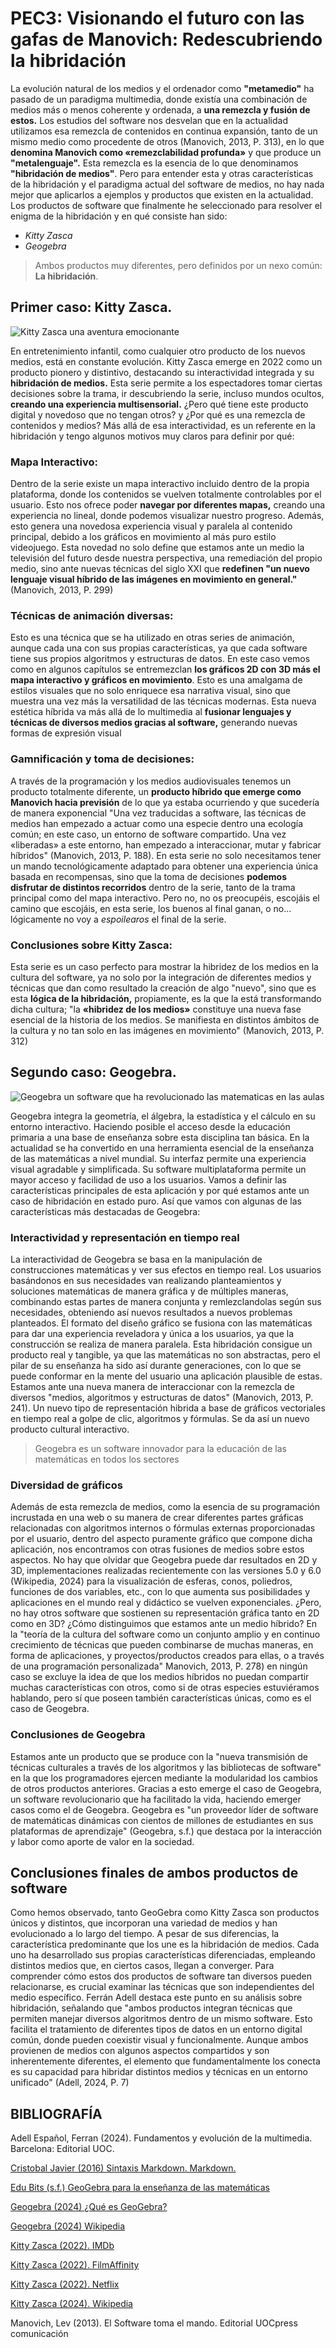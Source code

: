 # **PEC3: Visionando el futuro con las gafas de Manovich: Redescubriendo la hibridación**

La evolución natural de los medios y el ordenador como **"metamedio"** ha pasado de un paradigma multimedia, donde existía una combinación de medios más o menos coherente y ordenada, a **una remezcla y fusión de estos.** Los estudios del software nos desvelan que en la actualidad utilizamos esa remezcla de contenidos en continua expansión, tanto de un mismo medio como procedente de otros (Manovich, 2013, P. 313), en lo  que **denomina Manovich como «remezclabilidad profunda»** y que produce un **"metalenguaje".** Esta remezcla es la esencia de lo que denominamos **"hibridación de medios"**. Pero para entender esta y otras características de la hibridación y el paradigma actual del software de medios, no hay nada mejor que aplicarlos a ejemplos y productos que existen en la actualidad. Los productos de software que finalmente he seleccionado para resolver el enigma de la hibridación y en qué consiste han sido:

- *Kitty Zasca*
- *Geogebra*

> Ambos productos muy diferentes, pero definidos por un nexo común: **La hibridación**.

## **Primer caso: Kitty Zasca.**

![Kitty Zasca una aventura emocionante](https://github.com/SerRocal/PEC3_Manovich_Reloaded/blob/main/Kitty.jpg)

En entretenimiento infantil, como cualquier otro producto de los nuevos medios, está en constante evolución. Kitty Zasca emerge en 2022 como un producto pionero y distintivo, destacando su interactividad integrada y su **hibridación de medios.** Esta serie permite a los espectadores tomar ciertas decisiones sobre la trama, ir descubriendo la serie, incluso mundos ocultos, **creando una experiencia multisensorial.** ¿Pero qué tiene este producto digital y novedoso que no tengan otros? y ¿Por qué es una remezcla de contenidos y medios? Más allá de esa interactividad, es un referente en la hibridación y tengo algunos motivos muy claros para definir por qué:

### **Mapa Interactivo:**

Dentro de la serie existe un mapa interactivo incluido dentro de la propia plataforma, donde los contenidos se vuelven totalmente controlables por el usuario. Esto nos ofrece poder **navegar por diferentes mapas,** creando una experiencia no lineal, donde podemos visualizar nuestro progreso. Además, esto genera una novedosa experiencia visual y paralela al contenido principal, debido a los gráficos en movimiento al más puro estilo videojuego. Esta novedad no solo define que estamos ante un medio la televisión del futuro desde nuestra perspectiva, una remediación del propio medio, sino ante nuevas técnicas del siglo XXI que **redefinen "un nuevo lenguaje visual híbrido de las imágenes en movimiento en general."** (Manovich, 2013, P. 299)

### **Técnicas de animación diversas:**

Esto es una técnica que se ha utilizado en otras series de animación, aunque cada una con sus propias características, ya que cada software tiene sus propios algoritmos y estructuras de datos. En este caso vemos como en algunos capítulos se entremezclan **los gráficos 2D con 3D más el mapa interactivo y gráficos en movimiento**. Esto es una amalgama de estilos visuales que no solo enriquece esa narrativa visual, sino que muestra una vez más la versatilidad de las técnicas modernas. Esta nueva estética híbrida va más allá de lo multimedia al **fusionar lenguajes y técnicas de diversos medios gracias al software,** generando nuevas formas de expresión visual

### **Gamnificación y toma de decisiones:**

A través de la programación y los medios audiovisuales tenemos un producto totalmente diferente, un **producto híbrido que emerge como Manovich hacia previsión** de lo que ya estaba ocurriendo y que sucedería de manera exponencial "Una vez traducidas a software, las técnicas de medios han empezado a actuar como una especie dentro una ecología común; en este caso, un entorno de software compartido. Una vez «liberadas» a este entorno, han empezado a interaccionar, mutar y fabricar híbridos" (Manovich, 2013, P. 188). En esta serie no solo necesitamos tener un mando tecnológicamente adaptado para obtener una experiencia única basada en recompensas, sino que la toma de decisiones **podemos disfrutar de distintos recorridos** dentro de la serie, tanto de la trama principal como del mapa interactivo. Pero no, no os preocupéis, escojáis el camino que escojáis, en esta serie, los buenos al final ganan, o no... lógicamente no voy a *espoilearos* el final de la serie. 

### **Conclusiones sobre Kitty Zasca:**

Esta serie es un caso perfecto para mostrar la hibridez de los medios en la cultura del software, ya no solo por la integración de diferentes medios y técnicas que dan como resultado la creación de algo "nuevo", sino que es esta **lógica de la hibridación,** propiamente, es la que la está transformando dicha cultura; "la **«hibridez de los medios»** constituye una nueva fase esencial de la historia de los medios. Se manifiesta en distintos ámbitos de la cultura y no tan solo en las imágenes en movimiento" (Manovich, 2013, P. 312)

## **Segundo caso: Geogebra.**

![Geogebra un software que ha revolucionado las matematicas en las aulas](https://github.com/SerRocal/PEC3_Manovich_Reloaded/blob/main/Geogebra.png)

Geogebra integra la geometría, el álgebra, la estadística y el cálculo en su entorno interactivo. Haciendo posible el acceso desde la educación primaria a una base de enseñanza sobre esta disciplina tan básica. En la actualidad se ha convertido en una herramienta esencial de la enseñanza de las matemáticas a nivel mundial. Su interfaz permite una experiencia visual agradable y simplificada. Su software multiplataforma permite un mayor acceso y facilidad de uso a los usuarios. Vamos a definir las características principales de esta aplicación y por qué estamos ante un caso de  hibridación en estado puro. Así que vamos con algunas de las características más destacadas de Geogebra:

### **Interactividad y representación en tiempo real**

La interactividad de Geogebra se basa en la manipulación de construcciones matemáticas y ver sus efectos en tiempo real. Los usuarios basándonos en sus necesidades van realizando planteamientos y soluciones matemáticas de manera gráfica y de múltiples maneras, combinando estas partes de manera conjunta y remlezclandolas según sus necesidades, obteniendo así nuevos resultados a nuevos problemas planteados. El formato del diseño gráfico se fusiona con las matemáticas para dar una experiencia reveladora y única a los usuarios, ya que la construcción se realiza de manera paralela. Esta hibridación consigue un producto real y tangible, ya que las matemáticas no son abstractas, pero el pilar de su enseñanza ha sido así durante generaciones, con lo que se puede conformar en la mente del usuario una aplicación plausible de estas. Estamos ante una nueva manera de interaccionar con la remezcla de diversos "medios, algoritmos y estructuras de datos" (Manovich, 2013, P. 241). Un nuevo tipo de representación hibrida a base de gráficos vectoriales en tiempo real a golpe de clic, algoritmos y fórmulas. Se da así un nuevo producto cultural interactivo. 

> Geogebra es un software innovador para la educación de las matemáticas en todos los sectores

### **Diversidad de gráficos**

Además de esta remezcla de medios, como la esencia de su programación incrustada en una web o su manera de crear diferentes partes gráficas relacionadas con algoritmos internos o fórmulas externas proporcionadas por el usuario, dentro del aspecto puramente gráfico que compone dicha aplicación, nos encontramos con otras fusiones de medios sobre estos aspectos. No hay que olvidar que Geogebra puede dar resultados en 2D y 3D, implementaciones realizadas recientemente con las versiones 5.0 y 6.0 (Wikipedia, 2024) para la visualización de esferas, conos, poliedros, funciones de dos variables, etc., con lo que aumenta sus posibilidades y aplicaciones en el mundo real y didáctico se vuelven exponenciales. ¿Pero, no hay otros software que sostienen su representación gráfica tanto en 2D como en 3D? ¿Cómo distinguimos que estamos ante un medio híbrido? En la "teoría de la cultura del software como un conjunto amplio y en continuo crecimiento de técnicas que pueden combinarse de muchas maneras, en forma de aplicaciones, y proyectos/productos creados para ellas, o a través de una programación personalizada" Manovich, 2013, P. 278) en ningún caso se excluye la idea de que los medios híbridos no puedan compartir muchas características con otros, como si de otras especies estuviéramos hablando, pero sí que poseen también características únicas, como es el caso de Geogebra. 

### **Conclusiones de Geogebra**

Estamos ante un producto que se produce con la "nueva transmisión de técnicas culturales a través de los algoritmos y las bibliotecas de software" en la que los programadores ejercen mediante la modularidad los cambios de otros productos anteriores. Gracias a esto emerge el caso de Geogebra, un software revolucionario que ha facilitado la vida,  haciendo emerger casos como el de Geogebra. Geogebra es "un proveedor líder de software de matemáticas dinámicas con cientos de millones de estudiantes en sus plataformas de aprendizaje" (Geogebra, s.f.) que destaca por la interacción y labor como aporte de valor en la sociedad.

## **Conclusiones finales de ambos productos de software**

Como hemos observado, tanto GeoGebra como Kitty Zasca son productos únicos y distintos, que incorporan una variedad de medios y han evolucionado a lo largo del tiempo. A pesar de sus diferencias, la característica predominante que los une es la hibridación de medios. Cada uno ha desarrollado sus propias características diferenciadas, empleando distintos medios que, en ciertos casos, llegan a converger. Para comprender cómo estos dos productos de software tan diversos pueden relacionarse, es crucial examinar las técnicas que son independientes del medio específico. Ferrán Adell destaca este punto en su análisis sobre hibridación, señalando que "ambos productos integran técnicas que permiten manejar diversos algoritmos dentro de un mismo software. Esto facilita el tratamiento de diferentes tipos de datos en un entorno digital común, donde pueden coexistir visual y funcionalmente. Aunque ambos provienen de medios con algunos aspectos compartidos y son inherentemente diferentes, el elemento que fundamentalmente los conecta es su capacidad para hibridar distintos medios y técnicas en un entorno unificado" (Adell, 2024, P. 7)

## **BIBLIOGRAFÍA** ##

Adell Español, Ferran (2024). Fundamentos y evolución de la multimedia. Barcelona: Editorial UOC.

[Cristobal Javier (2016) Sintaxis Markdown. Markdown.](https://markdown.es/sintaxis-markdown/#parrafos)

[Edu Bits (s.f.) GeoGebra para la enseñanza de las matemáticas](https://observatorio.tec.mx/edu-bits-blog/2017-6-6-geogebra-para-la-enseanza-de-las-matemticas/)

[Geogebra (2024) ¿Qué es GeoGebra?](https://www.geogebra.org/about)

[Geogebra (2024) Wikipedia](https://es.wikipedia.org/wiki/GeoGebra)

[Kitty Zasca (2022). IMDb](https://www.imdb.com/title/tt10050740/)

[Kitty Zasca (2022). FilmAffinity](https://www.filmaffinity.com/es/film881543.html)

[Kitty Zasca (2022). Netflix](https://www.netflix.com/es/title/80201492)

[Kitty Zasca (2024). Wikipedia](https://en.wikipedia.org/wiki/Battle_Kitty)

Manovich, Lev (2013). El Software toma el mando. Editorial UOCpress comunicación




